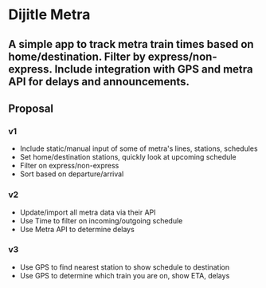 # Dijitle Metra

A simple app to track metra train times based on home/destination. Filter by express/non-express. Include integration with GPS and metra API for delays and announcements.
---
## Proposal
### v1
- Include static/manual input of some of metra's lines, stations, schedules
- Set home/destination stations, quickly look at upcoming schedule
- Filter on express/non-express
- Sort based on departure/arrival
### v2
- Update/import all metra data via their API
- Use Time to filter on incoming/outgoing schedule
- Use Metra API to determine delays
### v3
- Use GPS to find nearest station to show schedule to destination
- Use GPS to determine which train you are on, show ETA, delays